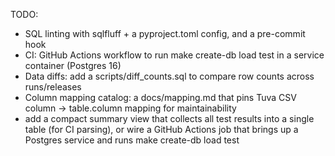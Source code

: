 TODO:
- SQL linting with sqlfluff + a pyproject.toml config, and a pre-commit hook
- CI: GitHub Actions workflow to run make create-db load test in a service container (Postgres 16)
- Data diffs: add a scripts/diff_counts.sql to compare row counts across runs/releases
- Column mapping catalog: a docs/mapping.md that pins Tuva CSV column → table.column mapping for maintainability
- add a compact summary view that collects all test results into a single table (for CI parsing), or wire a GitHub Actions job that brings up a Postgres service and runs make create-db load test
